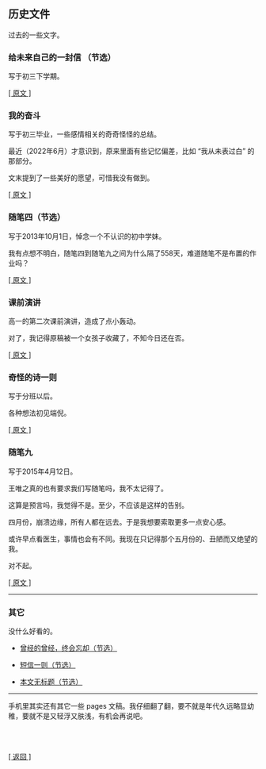 ## 历史文件

过去的一些文字。

### 给未来自己的一封信 （节选）

写于初三下学期。

[[ 原文 ]](../../resources/proses/历史文件/给未来自己的一封信_pages_ver_节选.md)

### 我的奋斗

写于初三毕业，一些感情相关的奇奇怪怪的总结。

最近（2022年6月）才意识到，原来里面有些记忆偏差，比如 “我从未表过白” 的那部分。

文末提到了一些美好的愿望，可惜我没有做到。

[[ 原文 ]](../../resources/proses/历史文件/我的奋斗.md)

### 随笔四（节选）

写于2013年10月1日，悼念一个不认识的初中学妹。

我有点想不明白，随笔四到随笔九之间为什么隔了558天，难道随笔不是布置的作业吗？

[[ 原文 ]](../../resources/proses/历史文件/随笔四_节选.md)

### 课前演讲

高一的第二次课前演讲，造成了点小轰动。

对了，我记得原稿被一个女孩子收藏了，不知今日还在否。

[[ 原文 ]](../../resources/proses/历史文件/课前演讲.md)

### 奇怪的诗一则

写于分班以后。

各种想法初见端倪。

[[ 原文 ]](../../resources/proses/历史文件/奇怪的诗一则.md)

### 随笔九

写于2015年4月12日。

王唯之真的也有要求我们写随笔吗，我不太记得了。

这算是预言吗，我觉得不是。至少，不应该是这样的告别。

四月份，崩溃边缘，所有人都在远去。于是我想要索取更多一点安心感。

或许早点看医生，事情也会有不同。我现在只记得那个五月份的、丑陋而又绝望的我。

对不起。

[[ 原文 ]](../../resources/proses/历史文件/随笔九.md)

------

### 其它

没什么好看的。

- [曾经的曾经，终会忘却（节选）](../../resources/proses/历史文件/曾经的曾经_终会忘却_节选.md)

- [短信一则（节选）](../../resources/proses/历史文件/短信一则_节选.md)

- [本文无标题（节选）](../../resources/proses/历史文件/本文无标题_节选.md)

------

手机里其实还有其它一些 pages 文稿。我仔细翻了翻，要不就是年代久远略显幼稚，要就不是又轻浮又肤浅，有机会再说吧。

<br>

<br>

[[ 返回 ]](../../index.md)
